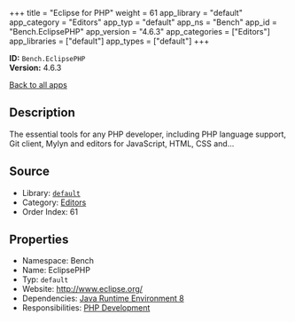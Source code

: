 ﻿+++
title = "Eclipse for PHP"
weight = 61
app_library = "default"
app_category = "Editors"
app_typ = "default"
app_ns = "Bench"
app_id = "Bench.EclipsePHP"
app_version = "4.6.3"
app_categories = ["Editors"]
app_libraries = ["default"]
app_types = ["default"]
+++

**ID:** `Bench.EclipsePHP`  
**Version:** 4.6.3  
<!--more-->

[Back to all apps](/apps/)

## Description
The essential tools for any PHP developer, including PHP language support,
Git client, Mylyn and editors for JavaScript, HTML, CSS and...

## Source

* Library: [`default`](/app_libraries/default)
* Category: [Editors](/app_categories/editors)
* Order Index: 61

## Properties

* Namespace: Bench
* Name: EclipsePHP
* Typ: `default`
* Website: <http://www.eclipse.org/>
* Dependencies: [Java Runtime Environment 8](/apps/Bench.JRE8)
* Responsibilities: [PHP Development](/apps/Bench.Group.PHPDevelopment)

